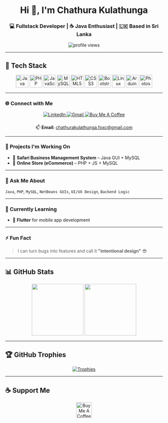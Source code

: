 <h1 align="center">Hi 👋, I'm Chathura Kulathunga</h1>
<h3 align="center">💻 Fullstack Developer | ☕ Java Enthusiast | 🇱🇰 Based in Sri Lanka</h3>

<p align="center">
  <img src="https://komarev.com/ghpvc/?username=chathura-kulathunga&label=Profile%20views&color=0e75b6&style=flat" alt="profile views" />
</p>

---

## 🚀 Tech Stack

<div align="center">
  
  <img src="https://cdn.jsdelivr.net/gh/devicons/devicon/icons/java/java-original.svg" height="40" alt="Java"/>
  <img src="https://cdn.jsdelivr.net/gh/devicons/devicon/icons/php/php-original.svg" height="40" alt="PHP"/>
  <img src="https://cdn.jsdelivr.net/gh/devicons/devicon/icons/javascript/javascript-original.svg" height="40" alt="JavaScript"/>
  <img src="https://cdn.jsdelivr.net/gh/devicons/devicon/icons/mysql/mysql-original-wordmark.svg" height="40" alt="MySQL"/>
  <img src="https://cdn.jsdelivr.net/gh/devicons/devicon/icons/html5/html5-original.svg" height="40" alt="HTML5"/>
  <img src="https://cdn.jsdelivr.net/gh/devicons/devicon/icons/css3/css3-original.svg" height="40" alt="CSS3"/>
  <img src="https://cdn.jsdelivr.net/gh/devicons/devicon/icons/bootstrap/bootstrap-original.svg" height="40" alt="Bootstrap"/>
  <img src="https://cdn.jsdelivr.net/gh/devicons/devicon/icons/linux/linux-original.svg" height="40" alt="Linux"/>
  <img src="https://cdn.jsdelivr.net/gh/devicons/devicon/icons/arduino/arduino-original.svg" height="40" alt="Arduino"/>
  <img src="https://cdn.jsdelivr.net/gh/devicons/devicon/icons/photoshop/photoshop-plain.svg" height="40" alt="Photoshop"/>

</div>

---

### 🌐 Connect with Me
<p align="center">
  <a href="https://linkedin.com/in/chathura-kulathunga" target="_blank">
    <img src="https://img.shields.io/badge/LinkedIn-blue?style=for-the-badge&logo=linkedin&logoColor=white" alt="LinkedIn"/>
  </a>
  <a href="mailto:chathurakulathunga.foxc@gmail.com">
    <img src="https://img.shields.io/badge/Gmail-D14836?style=for-the-badge&logo=gmail&logoColor=white" alt="Gmail"/>
  </a>
  <a href="https://www.buymeacoffee.com/FoxC">
    <img src="https://img.shields.io/badge/Buy%20me%20a%20coffee-yellow?style=for-the-badge&logo=buy-me-a-coffee&logoColor=black" alt="Buy Me A Coffee"/>
  </a>
</p>

###

<p align="center">
  📫 <strong>Email:</strong> <a href="mailto:chathurakulathunga.foxc@gmail.com" target="_blank" rel="noopener noreferrer">chathurakulathunga.foxc@gmail.com</a>
</p>

---

### 🔭 Projects I'm Working On
- 🚙 **Safari Business Management System** – Java GUI + MySQL
- 🛒 **Online Store (eCommerce)** – PHP + JS + MySQL

---

### 💬 Ask Me About
`Java`, `PHP`, `MySQL`, `NetBeans GUIs`, `UI/UX Design`, `Backend Logic`

---

### 🌱 Currently Learning
- 🧠 **Flutter** for mobile app development

---

### ⚡ Fun Fact
> I can turn bugs into features and call it **"intentional design"** 😎

---

## 📊 GitHub Stats

<p align="center">
  <img src="https://github-readme-stats.vercel.app/api?username=chathura-kulathunga&show_icons=true&theme=github_dark" height="165"/>
  <img src="https://github-readme-stats.vercel.app/api/top-langs/?username=chathura-kulathunga&layout=compact&theme=github_dark&cache_bust=20250611" height="165"/>

</p>

---

## 🏆 GitHub Trophies

<p align="center">
  <a href="https://github.com/ryo-ma/github-profile-trophy">
    <img src="https://github-profile-trophy.vercel.app/?username=chathura-kulathunga&theme=onestar&no-frame=true&no-bg=true&margin-w=10" alt="Trophies"/>
  </a>
</p>

---

## ☕ Support Me

<p align="center">
  <a href="https://www.buymeacoffee.com/FoxC">
    <img src="https://cdn.buymeacoffee.com/buttons/v2/default-yellow.png" height="50" alt="Buy Me A Coffee" />
  </a>
</p>
